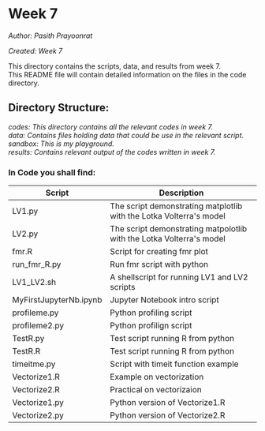 # Week 7

*Author: Pasith Prayoonrat*

*Created: Week 7*

This directory contains the scripts, data, and results from week 7. <br /> This README file will contain detailed information on the files in the code directory.

## Directory Structure:

*codes: This directory contains all the relevant codes in week 7.*<br />
*data: Contains files holding data that could be use in the relevant script.*<br />
*sandbox: This is my playground.*<br />
*results: Contains relevant output of the codes written in week 7.*<br />

### In Code you shall find:
 
 Script       | Description
 ------------- | -------------
LV1.py |  The script demonstrating matplotlib with the Lotka Volterra's model
LV2.py | The script demonstrating matpolotlib with the Lotka Volterra's model
fmr.R | Script for creating fmr plot
run_fmr_R.py | Run fmr script with python
LV1_LV2.sh | A shellscript for running LV1 and LV2 scripts
MyFirstJupyterNb.ipynb | Jupyter Notebook intro script
profileme.py | Python profiling script
profileme2.py | Python profilign script
TestR.py | Test script running R from python
TestR.R | Test script running R from python
timeitme.py | Script with timeit function example
 Vectorize1.R | Example on vectorization
 Vectorize2.R | Practical on vectorizaion
 Vectorize1.py | Python version of Vectorize1.R
 Vectorize2.py | Python version of Vectorize2.R